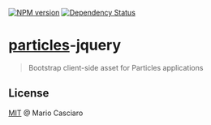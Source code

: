 [![NPM version](https://badge.fury.io/js/particles-bootstrap.png)](http://badge.fury.io/js/particles-bootstrap) 
[![Dependency Status](https://gemnasium.com/particles/particles-bootstrap.png)](https://gemnasium.com/particles/particles-bootstrap)

# [particles](https://github.com/particles/particles)-jquery

> Bootstrap client-side asset for Particles applications

## License

[MIT](http://en.wikipedia.org/wiki/MIT_License) @ Mario Casciaro